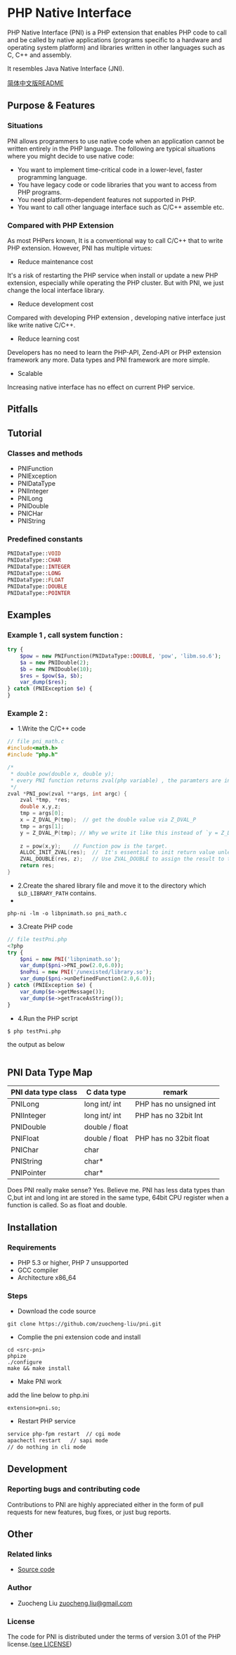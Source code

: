 PHP Native Interface
===============

PHP Native Interface (PNI) is a PHP extension that enables PHP code to call and be called by native applications (programs specific to a hardware and operating system platform) and libraries written in other languages such as C, C++ and assembly.

It resembles Java Native Interface (JNI).

[简体中文版README](README-zh.md)

##  Purpose & Features

### Situations

PNI allows programmers to use native code when an application cannot be written entirely in the PHP language. The following are typical situations where you might decide to use native code:

- You want to implement time-critical code in a lower-level, faster programming language.
- You have legacy code or code libraries that you want to access from PHP programs.
- You need platform-dependent features not supported in PHP.
- You want to call other language interface such as C/C++ assemble etc.

### Compared with PHP Extension

As most PHPers known, It is a conventional way to call C/C++ that to write PHP extension. However, PNI has multiple virtues:

- Reduce maintenance cost

It's a risk of restarting the PHP service when install or update a new PHP extension, especially while operating the PHP cluster. But with PNI, we just change the local interface library.

- Reduce development cost

Compared with developing PHP extension , developing native interface just like write native C/C++.

- Reduce learning cost

Developers has no need to learn the PHP-API, Zend-API or PHP extension framework any more. 
Data types and PNI framework are more simple.

- Scalable

Increasing native interface has no effect on current PHP service.

## Pitfalls

## Tutorial 

### Classes and methods

- PNIFunction
- PNIException
- PNIDataType
- PNIInteger
- PNILong
- PNIDouble
- PNICHar
- PNIString

### Predefined constants

```php
PNIDataType::VOID
PNIDataType::CHAR
PNIDataType::INTEGER
PNIDataType::LONG
PNIDataType::FLOAT
PNIDataType::DOUBLE
PNIDataType::POINTER
```




## Examples

### Example 1 , call system function :

```php
try {
    $pow = new PNIFunction(PNIDataType::DOUBLE, 'pow', 'libm.so.6');
    $a = new PNIDouble(2);
    $b = new PNIDouble(10);
    $res = $pow($a, $b);
    var_dump($res);
} catch (PNIException $e) {
}
```

### Example 2 :

- 1.Write the C/C++ code

```C++
// file pni_math.c
#include<math.h>
#include "php.h"

/* 
 * double pow(double x, double y); 
 * every PNI function returns zval(php variable) , the paramters are in the args
 */
zval *PNI_pow(zval **args, int argc) {
    zval *tmp, *res;
    double x,y,z;
    tmp = args[0];     
    x = Z_DVAL_P(tmp);  // get the double value via Z_DVAL_P
    tmp = args[1];
    y = Z_DVAL_P(tmp); // Why we write it like this instead of `y = Z_DVAL_P(args[1]);`? It's a C Trap.
    
    z = pow(x,y);    // Function pow is the target.
    ALLOC_INIT_ZVAL(res);  //  It's essential to init return value unless the return value is NULL.
    ZVAL_DOUBLE(res, z);   // Use ZVAL_DOUBLE to assign the result to the return variable，the data type is double.
    return res;
}
```
- 2.Create the shared library file and move it to the directory which `$LD_LIBRARY_PATH` contains.
- 
```shell
php-ni -lm -o libpnimath.so pni_math.c
```
- 3.Create PHP code

```php
// file testPni.php
<?php
try {
    $pni = new PNI('libpnimath.so');
    var_dump($pni->PNI_pow(2.0,6.0));
    $noPni = new PNI('/unexisted/library.so');
    var_dump($pni->unDefinedFunction(2.0,6.0));
} catch (PNIException $e) {
    var_dump($e->getMessage());
    var_dump($e->getTraceAsString());
}

```
- 4.Run the PHP script

```shell
$ php testPni.php 
```

the output as below

```shell

```

## PNI Data Type Map

PNI data type class  | C data type | remark
------------| ----------	| ----------
PNILong   	| long int/ int	| PHP has no unsigned int 
PNIInteger  | long int/ int | PHP has no 32bit Int
PNIDouble  	| double / float| 
PNIFloat  	| double / float| PHP has no 32bit float
PNIChar  	| char 			| 
PNIString  	| char* 		|
PNIPointer  | char* 		|

Does PNI really make sense? Yes. Believe me.  PNI has less data types than C,but int and long int are stored in the same type, 64bit CPU register when a function is called. So as float and double.

## Installation 

### Requirements

* PHP 5.3 or higher, PHP 7 unsupported
* GCC compiler
* Architecture x86_64

### Steps

- Download the code source

```shell
git clone https://github.com/zuocheng-liu/pni.git
```
- Complie the pni extension code and install

```shell
cd <src-pni>
phpize
./configure
make && make install
```
- Make PNI work

add the line below to php.ini

```shell
extension=pni.so;
```
- Restart PHP service

```bash
service php-fpm restart  // cgi mode
apachectl restart   // sapi mode 
// do nothing in cli mode
```
## Development

### Reporting bugs and contributing code

Contributions to PNI are highly appreciated either in the form of pull requests for new features, bug fixes, or just bug reports.

## Other

### Related links

- [Source code](https://github.com/zuocheng-liu/pni)

### Author 

- Zuocheng Liu <zuocheng.liu@gmail.com>

### License

The code for PNI is distributed under the terms of version 3.01 of the PHP license.([see LICENSE](http://php.net/license/3_01.txt))
